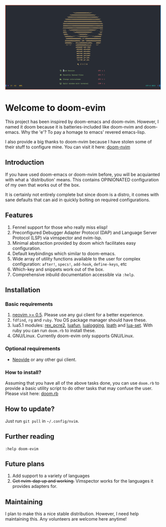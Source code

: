 

![doom.png](./screenshots/doom-evim.png)

# Welcome to doom-evim
This project has been inspired by doom-emacs and doom-nvim. However, I named it doom because it is batteries-included like doom-nvim and doom-emacs. Why the 'e'? To pay a homage to emacs' revered emacs-lisp.

I also provide a big thanks to doom-nvim because I have stolen some of their stuff to configure mine. You can visit it here: [doom-nvim](https://github.com/NTBBloodbath/doom-nvim)

## Introduction
If you have used doom-emacs or doom-nvim before, you will be acquianted with what a 'distribution' means. This contains OPINIONATED configuration of my own that works out of the box. 

It is certainly not entirely complete but since doom is a distro, it comes with sane defaults that can aid in quickly bolting on required configurations.

## Features
1. Fennel support for those who really miss elisp!
2. Preconfigured Debugger Adapter Protocol (DAP) and Language Server Protocol (LSP) via vimspector and nvim-lsp.
3. Minimal abstraction provided by doom which facilitates easy configuration.
4. Default keybindings which similar to doom-emacs. 
5. Wide array of utility functions available to the user for complex configuration: `after!`, `specs!`, `add-hook`, `define-keys`, etc 
6. Which-key and snippets work out of the box. 
7. Comprehensive inbuild documentation accessible via `:help`.

## Installation
### Basic requirements
1. [neovim >= 0.5](https://github.com/neovim/neovim/wiki/Installing-Neovim). Please use any gui client for a better experience.
2. `fdfind`, `rg` and `ruby`. You OS package manager should have these. 
3. lua5.1 modules: [rex_pcre2](https://rrthomas.github.io/lrexlib/manual.html), [luafun](https://luafun.github.io/), [lualogging](https://neopallium.github.io/lualogging/index.html), [lpath](https://github.com/starwing/lpath) and [lua-set](https://github.com/EvandroLG/set-lua). With ruby you can run `doom.rb` to install these.
4. GNU/Linux. Currently doom-evim only supports GNU/Linux.

### Optional requirements
- [Neovide](https://github.com/neovide/neovide) or any other gui client.

### How to install?
Assuming that you have all of the above tasks done, you can use `doom.rb` to provide a basic utility script to do other tasks that may confuse the user. Please visit here: [doom.rb](./doomrb.md)

## How to update?
Just run `git pull` in `~/.config/nvim`.

## Further reading
`:help doom-evim`

## Future plans
1. Add support to a variety of languages
2. ~~Get nvim-dap up and working.~~ Vimspector works for the languages it provides adapters for.

## Maintaining
I plan to make this a nice stable distribution. However, I need help maintaining this. Any volunteers are welcome here anytime!

